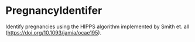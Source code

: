 # PregnancyIdentifer

Identify pregnancies using the HIPPS algorithm implemented by Smith et. all (https://doi.org/10.1093/jamia/ocae195).

